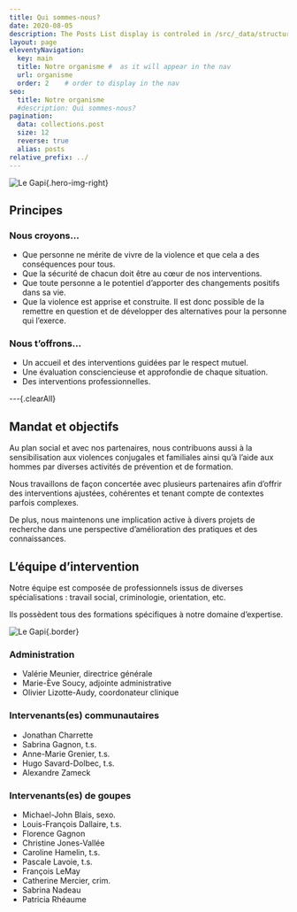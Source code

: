```yaml
---
title: Qui sommes-nous?
date: 2020-08-05
description: The Posts List display is controled in /src/_data/structure.js and ships with 4 options.
layout: page
eleventyNavigation:
  key: main
  title: Notre organisme #  as it will appear in the nav
  url: organisme
  order: 2    # order to display in the nav
seo:
  title: Notre organisme
  #description: Qui sommes-nous?
pagination:
  data: collections.post 
  size: 12
  reverse: true
  alias: posts
relative_prefix: ../
---
```


![Le Gapi]({{relative_prefix}}assets/images/gapi/silhouettes.jpg "Le Gapi"){.hero-img-right}

## Principes

### Nous croyons…

- Que personne ne mérite de vivre de la violence et que cela a des conséquences pour tous.
- Que la sécurité de chacun doit être au cœur de nos interventions. 
- Que toute personne a le potentiel d’apporter des changements positifs dans sa vie.
- Que la violence est apprise et construite. Il est donc possible de la remettre en question et de développer des alternatives pour la personne qui l’exerce. 

### Nous t’offrons…

- Un accueil et des interventions guidées par le respect mutuel.
- Une évaluation consciencieuse et approfondie de chaque situation.
- Des interventions professionnelles.  

---{.clearAll}

## Mandat et objectifs

Au plan social et avec nos partenaires, nous contribuons aussi à la sensibilisation aux violences conjugales et familiales ainsi qu’à l’aide aux hommes par diverses activités de prévention et de formation.

<!-- ![Le Gapi](assets/images/gapi/outils.jpg "Le Gapi") -->

Nous travaillons de façon concertée avec plusieurs partenaires afin d’offrir des interventions ajustées, cohérentes et tenant compte de contextes parfois complexes.

De plus, nous maintenons une implication active à divers projets de recherche dans une perspective d’amélioration des pratiques et des connaissances.

<!-- ![Le Gapi]({{relative_prefix}}assets/images/gapi/vigilance.jpg "Le Gapi"){.hero-img-2} -->

<!-- ### Mandat

Le GAPI situe son mandat à même l’intervention sociale et individuelle, ceci afin d’inciter les hommes ayant des comportements violents et contrôlants à l’égard de leur partenaire à mettre en oeuvre des changements de comportements et d’attitudes envers cette dernière ou ce dernier. Parallèlement à ce qui précède, nous sommes appelés à travers des activités de sensibilisation, de formation, de conscientisation et de prévention, à contribuer au mouvement social visant la mise en place d’une société véhiculant des valeurs de non-violence (tolérance zéro) et d’égalité entre les sexes.

### Objectif général

L’objectif ultime que le GAPI se doit d’atteindre est celui de contribuer, avec ses partenaires, à la réduction de la violence conjugale et familiale, principalement dans la grande région 03.

### Objectifs spécifiques

- Dans la mesure des limites thérapeutiques, aider les hommes ayant des comportements violents à éliminer et prévenir leurs comportements et attitudes de violence et de contrôle envers leur partenaire;
- Offrir et assurer un traitement et un suivi adéquats aux hommes aux comportements violents et contrôlants;
- Sensibiliser la clientèle, les groupes et la communauté en général au problème social que constitue la violence conjugale;
- Participer avec nos partenaires à la définition et à la distribution de services alternatifs et complémentaires en rapport avec la problématique de la violence conjugale;
- Participer à la conscientisation populaire sur la nécessité de refondre les valeurs sociales sous-jacentes aux rapports de domination et de violence;
- Établir et promouvoir des rapports égalitaires entre les hommes et les femmes ainsi que dans toutes les formes de relations amoureuses. -->

## L’équipe d’intervention

Notre équipe est composée de professionnels issus de diverses spécialisations : travail social, criminologie, orientation, etc.

Ils possèdent tous des formations spécifiques à notre domaine d’expertise.

![Le Gapi]({{relative_prefix}}assets/images/gapi/equipe.jpg "Le Gapi"){.border}

### Administration

- Valérie Meunier, directrice générale
- Marie-Ève Soucy, adjointe administrative
- Olivier Lizotte-Audy, coordonateur clinique

### Intervenants(es) communautaires

- Jonathan Charrette
- Sabrina Gagnon, t.s.
- Anne-Marie Grenier, t.s.
- Hugo Savard-Dolbec, t.s.
- Alexandre Zameck

### Intervenants(es) de goupes

- Michael-John Blais, sexo.
- Louis-François Dallaire, t.s.
- Florence Gagnon
- Christine Jones-Vallée
- Caroline Hamelin, t.s.
- Pascale Lavoie, t.s.
- François LeMay
- Catherine Mercier, crim.
- Sabrina Nadeau
- Patricia Rhéaume
